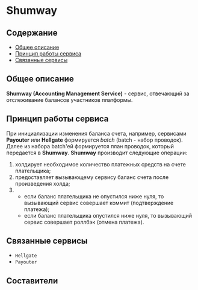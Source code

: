 # Shumway
<!-- Insert your shields here -->

<!-- TOC -->
## Содержание 
- [Общее описание](#Общее-описание)
- [Принцип работы сервиса](#Принцип-работы-сервиса)
- [Связанные сервисы](#Связанные-сервисы)

## Общее описание
**Shumway (Accounting Management Service)** - сервис, отвечающий за отслеживание балансов участников платформы. 

## Принцип работы сервиса

При инициализации изменения баланса счета, например, сервисами **Payouter** или **Hellgate** формируется *batch* (batch - набор проводок). Далее из набора batch'ей формируется план проводок, который передается в **Shumway**. **Shumway** производит следующие операции:
1. холдирует необходимое количество платежных средств на счете плательщика;
2. предоставляет вызывающему сервису баланс счета после произведения холда;
3. - если баланс плательщика не опустился ниже нуля, то вызывающий сервис совершает коммит (подтверждение платежа);
   - если баланс плательщика опустился ниже нуля, то вызывающий сервис совершает роллбэк (отмена платежа).   

## Связанные сервисы

- `Hellgate`
- `Payouter`

## Составители
